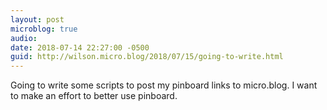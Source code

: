 ```yaml
---
layout: post
microblog: true
audio: 
date: 2018-07-14 22:27:00 -0500
guid: http://wilson.micro.blog/2018/07/15/going-to-write.html
---
```

Going to write some scripts to post my pinboard links to micro.blog. I want to make an effort to better use pinboard. 
